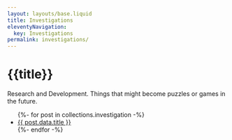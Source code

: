 ```yaml
---
layout: layouts/base.liquid
title: Investigations
eleventyNavigation:
  key: Investigations
permalink: investigations/
---
```

# {{title}}

Research and Development. Things that might become puzzles or games in the future.

<ul>
{%- for post in collections.investigation -%}
  <li><a href="{{ post.url }}">{{ post.data.title }}</a></li>
{%- endfor -%}
</ul>